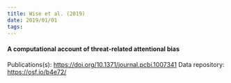 ```yaml
---
title: Wise et al. (2019)
date: 2019/01/01
tags:
---
```


#### A computational account of threat-related attentional bias

Publications(s): https://doi.org/10.1371/journal.pcbi.1007341
Data repository: https://osf.io/b4e72/
